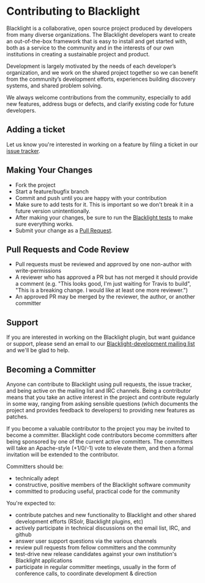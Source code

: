 # Contributing to Blacklight

Blacklight is a collaborative, open source project produced by developers from many diverse  organizations. The Blacklight developers want to create an out-of-the-box framework that is easy to install and get started with, both as a service to the community and in the interests of our own institutions in creating a sustainable project and product.

Development is largely motivated by the needs of each developer’s organization, and we work on the shared project together so we can benefit from the community’s development efforts, experiences building discovery systems, and shared problem solving.

We always welcome contributions from the community, especially to add new features, address bugs or defects, and clarify existing code for future developers.

## Adding a ticket
Let us know you're interested in working on a feature by filing a ticket in our [issue tracker](https://github.com/projectblacklight/blacklight/issues).

## Making Your Changes

* Fork the project
* Start a feature/bugfix branch
* Commit and push until you are happy with your contribution
* Make sure to add tests for it. This is important so we don't break it in a future version unintentionally.
* After making your changes, be sure to run the [Blacklight tests](https://github.com/projectblacklight/blacklight/wiki/testing) to make sure everything works.
* Submit your change as a [Pull Request](https://help.github.com/en/articles/about-pull-requests).

## Pull Requests and Code Review
- Pull requests must be reviewed and approved by one non-author with write-permissions
- A reviewer who has approved a PR but has not merged it should provide a comment (e.g. "This looks good, I'm just waiting for Travis to build", "This is a breaking change. I would like at least one more reviewer.")
- An approved PR may be merged by the reviewer, the author, or another committer

## Support
If you are interested in working on the Blacklight plugin, but want guidance or support, please send an email to our [Blacklight-development mailing list](http://groups.google.com/group/blacklight-development) and we'll be glad to help.

## Becoming a Committer

Anyone can contribute to Blacklight using pull requests, the issue tracker, and being active on the mailing list and IRC channels. Being a contributor means that you take an active interest in the project and contribute regularly in some way, ranging from asking sensible questions (which documents the project and provides feedback to developers) to providing new features as patches.

If you become a valuable contributor to the project you may be invited to become a committer.  Blacklight code contributors become committers after being sponsored by one of the current active committers.  The committers will take an Apache-style (+1/0/-1) vote to elevate them, and then a formal invitation will be extended to the contributor.

Committers should be:

- technically adept
- constructive, positive members of the Blacklight software community
- committed to producing useful, practical code for the community

You're expected to:

- contribute patches and new functionality to Blacklight and other shared development efforts (RSolr, Blacklight plugins, etc)
- actively participate in technical discussions on the email list, IRC, and github
- answer user support questions via the various channels
- review pull requests from fellow committers and the community
- test-drive new release candidates against your own institution's Blacklight applications
- participate in regular committer meetings, usually in the form of conference calls, to coordinate development & direction
